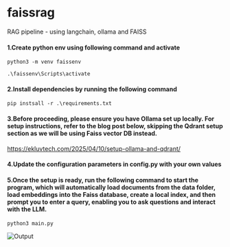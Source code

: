 # faissrag
RAG pipeline - using langchain, ollama and FAISS

#### 1.Create python env using following command and activate
  ``python3 -m venv faissenv``

  ``.\faissenv\Scripts\activate``
  
#### 2.Install dependencies by running the following command
  ``pip instsall -r .\requirements.txt``

#### 3.Before proceeding, please ensure you have Ollama set up locally. For setup instructions, refer to the blog post below, skipping the Qdrant setup section as we will be using Faiss vector DB instead.
  https://ekluvtech.com/2025/04/10/setup-ollama-and-qdrant/
  
#### 4.Update the configuration parameters in config.py with your own values
  
#### 5.Once the setup is ready, run the following command to start the program, which will automatically load documents from the data folder, load embeddings into the Faiss database, create a local index, and then prompt you to enter a query, enabling you to ask questions and interact with the LLM.
  ``python3 main.py``

![Output](https://github.com/user-attachments/assets/1197cd4e-19d7-447e-9fd1-0b49ad1695ac)
